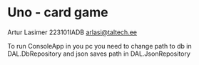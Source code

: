 # Uno - card game

Artur Lasimer
223101IADB
arlasi@taltech.ee

To run ConsoleApp in you pc you need to change path to db in DAL.DbRepository and json saves path in DAL.JsonRepository

